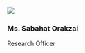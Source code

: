 [![](https://giki.edu.pk/wp-content/uploads/2025/05/women-414x450.png)](https://giki.edu.pk/wp-content/uploads/2025/05/women.png)
### Ms. Sabahat Orakzai
Research Officer
